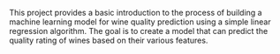 This project provides a basic introduction to the process of building a machine learning model for wine quality prediction using a simple linear regression algorithm. The goal is to create a model that can predict the quality rating of wines based on their various features.
